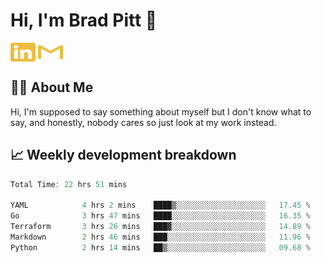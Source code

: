 # Hi, I'm Brad Pitt 👋


<a href="https://www.linkedin.com/in/mathias-mauraisin/" target="blank"><img align="center" src="./icons/linkedin.svg" alt="https://www.linkedin.com/in/mathias-mauraisin/" height="30" width="40" /></a>
<a href="mailto:mathias.mauraisin.pro@gmail.com" target="blank"><img align="center" src="./icons/gmail.svg" alt="redrew" height="30" width="40" /></a>




<!-- ![snap](images/Snap_dark.png?raw=true) -->
<!-- ![snap](images/Snap_dark_bg.png?raw=true) -->


<!-- [![My Skills](https://skillicons.dev/icons?i=c,cpp,html,css,js,ts,)](https://skillicons.dev) -->

## 🙋‍♂️&nbsp;About Me

Hi, I'm supposed to say something about myself but I don't know what to say, and honestly, nobody cares so just look at my work instead.

## 📈&nbsp;Weekly development breakdown

<!-- [![mamaurai's 42 stats](https://badge42.vercel.app/api/v2/cl1l4qz93000609l4yixitcl4/stats?cursusId=21&coalitionId=45)](https://github.com/JaeSeoKim/badge42) -->





<!--START_SECTION:waka-->

```rust
Total Time: 22 hrs 51 mins

YAML            4 hrs 2 mins    ████▒░░░░░░░░░░░░░░░░░░░░   17.45 %
Go              3 hrs 47 mins   ████░░░░░░░░░░░░░░░░░░░░░   16.35 %
Terraform       3 hrs 26 mins   ███▓░░░░░░░░░░░░░░░░░░░░░   14.89 %
Markdown        2 hrs 46 mins   ███░░░░░░░░░░░░░░░░░░░░░░   11.96 %
Python          2 hrs 14 mins   ██▒░░░░░░░░░░░░░░░░░░░░░░   09.68 %
```

<!--END_SECTION:waka-->


